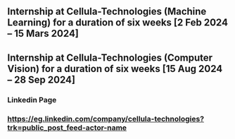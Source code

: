 ## Internship at Cellula-Technologies (Machine Learning) for a duration of six weeks [2 Feb 2024 – 15 Mars 2024]
## Internship at Cellula-Technologies (Computer Vision) for a duration of six weeks [15 Aug 2024 – 28 Sep 2024]

### Linkedin Page
### https://eg.linkedin.com/company/cellula-technologies?trk=public_post_feed-actor-name
